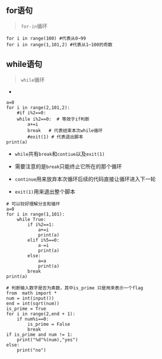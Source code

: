 ## for语句
> `for-in`循环
```
for i in range(100) #代表从0~99
for i in range(1,101,2) #代表从1~100的奇数
```

## while语句
> `while`循环
- 
```
a=0
for i in range(2,101,2):
    #if i%2==0:
    while i%2==0:  # 等效于if判断
        a+=i
        break   # 代表结束本次while循环
        #exit(1) # 代表退出脚本
print(a)
```
- `while`共有`break`和`contiue`以及`exit(1)`

- 需要注意的是`break`只能终止它所在的那个循环

- `continue`用来放弃本次循环后续的代码直接让循环进入下一轮

- `exit(1)`用来退出整个脚本

```
# 可以较好理解分支和循环
a=0
for i in range(1,101):
    while True:
        if i%2==1:
            a+=i
            print(a)
        elif i%5==0:
            a-=i
            print(a)
        else:
            a=a
            print(a)
        break
print(a)
```
```
# 判断输入数字是否为素数，其中is_prime 只是用来表示一个flag
from  math import *
num = int(input())
end = int(sqrt(num))
is_prime = True
for i in range(2,end + 1):
    if num%i==0:
        is_prime = False
        break
if is_prime and num != 1:
    print("%d"%(num),"yes")
else:
    print("no")
```
